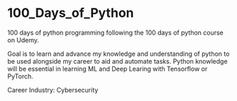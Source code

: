 # 100_Days_of_Python
100 days of python programming following the 100 days of python course on Udemy. 

Goal is to learn and advance my knowledge and understanding of python to be used alongside my career to aid and automate tasks. Python knowledge will be essential in learning ML and Deep Learing with Tensorflow or PyTorch.

Career Industry: Cybersecurity
